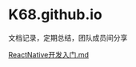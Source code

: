 # K68.github.io

文档记录，定期总结，团队成员间分享

[ReactNative开发入门.md](https://github.com/K68/K68.github.io/blob/master/ReactNative开发入门.md)